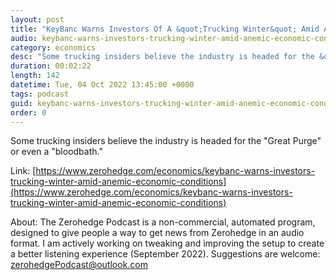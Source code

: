 ```yaml
---
layout: post
title: "KeyBanc Warns Investors Of A &quot;Trucking Winter&quot; Amid Anemic Economic Conditions"
audio: keybanc-warns-investors-trucking-winter-amid-anemic-economic-conditions-0
category: economics
desc: "Some trucking insiders believe the industry is headed for the &quot;Great Purge&quot; or even a &quot;bloodbath.&quot;"
duration: 00:02:22
length: 142
datetime: Tue, 04 Oct 2022 13:45:00 +0000
tags: podcast
guid: keybanc-warns-investors-trucking-winter-amid-anemic-economic-conditions-0
order: 0
---
```

Some trucking insiders believe the industry is headed for the &quot;Great Purge&quot; or even a &quot;bloodbath.&quot;

Link: [https://www.zerohedge.com/economics/keybanc-warns-investors-trucking-winter-amid-anemic-economic-conditions](https://www.zerohedge.com/economics/keybanc-warns-investors-trucking-winter-amid-anemic-economic-conditions)

About: The Zerohedge Podcast is a non-commercial, automated program, designed to give people a way to get news from Zerohedge in an audio format.  I am actively working on tweaking and improving the setup to create a better listening experience (September 2022).  Suggestions are welcome: [zerohedgePodcast@outlook.com](mailto:zerohedgePodcast@outlook.com)